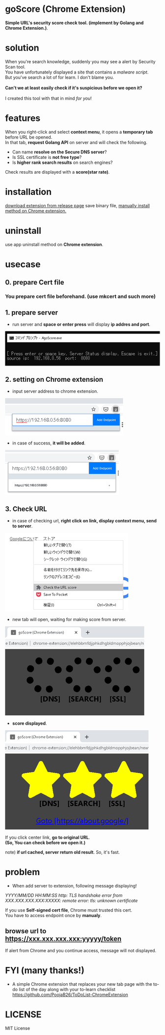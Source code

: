 # goScore (Chrome Extension)

**Simple URL's security score check tool. (implement by Golang and Chrome Extension.)**.

# solution

When you're search knowledge, suddenly you may see a alert by Security Scan tool.<br>
You have unfortunately displayed a site that contains a *malware script*.<br>
But you've search a lot of for learn. I don't blame you.<br>
<br>
**Can't we at least easily check if it's suspicious before we open it?**<br>
<br>
I created this tool with that in mind *for you*!<br>

# features

When you right-click and select **context menu**, it opens a **temporary tab** before URL be opened.<br>
In that tab, **request Golang API** on server and will check the following.<br>

- Can name **resolve on the Secure DNS server**?
- Is SSL certificate is **not free type**?
- Is **higher rank search results** on search engines?

Check results are displayed with a **score(star rate)**.

# installation

[download extension from release page](https://github.com/yasutakatou/goScoreExtension/releases)
save binary file, [manually install method on Chrome extension.](https://www.cnet.com/how-to/how-to-install-chrome-extensions-manually/)

# uninstall

use app uninstall method on **Chrome extension**.

# usecase

## 0. prepare Cert file

### You prepare cert file beforehand. (use mkcert and such more)

## 1. prepare server

- run server and **space or enter press** will display **ip addres and port**.

![1](https://github.com/yasutakatou/goScore/blob/pic/1.png)

## 2. setting on Chrome extension

- input server address to chrome extension.

![2a](https://github.com/yasutakatou/goScore/blob/pic/2a.png)

- in case of success, **it will be added**.

![2b](https://github.com/yasutakatou/goScore/blob/pic/2b.png)

## 3. Check URL

- in case of checking url, **right click on link, display context menu, send to server**.

![3a](https://github.com/yasutakatou/goScore/blob/pic/3a.png)

- new tab will open, waiting for making score from server.

![3b](https://github.com/yasutakatou/goScore/blob/pic/3b.png)

- **score displayed**.

![3c](https://github.com/yasutakatou/goScore/blob/pic/3c.png)

If you click center link, **go to original URL**.<br>
**(So, You can check before we open it.)**<br>

note) **if url cached, server return old result**. So, it's fast.<br>

# problem

- When add server to extension, following message displaying!

*YYYY/MM/DD HH:MM:SS http: TLS handshake error from XXX.XXX.XXX.XXX:XXXXX: remote error: tls: unknown certificate*

If you use **Self-signed cert file**, Chrome must trusted this cert.<br>
You have to access endpoint once by **manualy**.<br>

## browse url to https://xxx.xxx.xxx.xxx:yyyyy/token

If alert from Chrome and you continue access, message will not displayed.<br>

# FYI (many thanks!)

 - A simple Chrome extension that replaces your new tab page with the to-do list of the day along with your to-learn checklist<br>
https://github.com/PoojaB26/ToDoList-ChromeExtension

# LICENSE

MIT License
